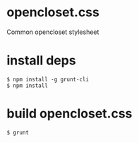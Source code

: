 # opencloset.css

Common opencloset stylesheet

# install deps

    $ npm install -g grunt-cli
    $ npm install

# build opencloset.css

    $ grunt
